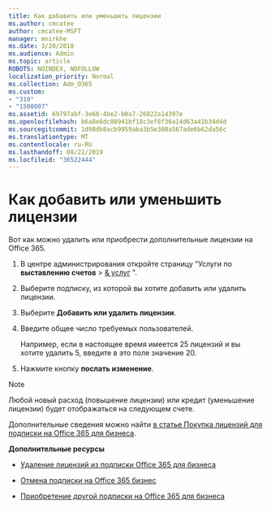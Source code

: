 ```yaml
---
title: Как добавить или уменьшить лицензии
ms.author: cmcatee
author: cmcatee-MSFT
manager: mnirkhe
ms.date: 3/20/2018
ms.audience: Admin
ms.topic: article
ROBOTS: NOINDEX, NOFOLLOW
localization_priority: Normal
ms.collection: Adm_O365
ms.custom:
- "319"
- "1500007"
ms.assetid: 69797abf-3e60-4be2-b0a7-26022a14397e
ms.openlocfilehash: b6a8e6dc08941bf18c3ef8f36a14d63a41b34d4d
ms.sourcegitcommit: 1d98db8acb9959aba3b5e308a567ade6b62da56c
ms.translationtype: MT
ms.contentlocale: ru-RU
ms.lasthandoff: 08/22/2019
ms.locfileid: "36522444"
---
```

# <a name="how-to-add-or-reduce-licenses"></a>Как добавить или уменьшить лицензии

Вот как можно удалить или приобрести дополнительные лицензии на Office 365.
  
1. В центре администрирования откройте страницу "Услуги по **выставлению счетов** \> [& услуг](https://go.microsoft.com/fwlink/p/?linkid=842054) ".

2. Выберите подписку, из которой вы хотите добавить или удалить лицензии.

3. Выберите **Добавить или удалить лицензии**.

4. Введите общее число требуемых пользователей.

    Например, если в настоящее время имеется 25 лицензий и вы хотите удалить 5, введите в это поле значение 20.

5. Нажмите кнопку **послать изменение**.

> [!NOTE]
> Любой новый расход (повышение лицензии) или кредит (уменьшение лицензии) будет отображаться на следующем счете.

Дополнительные сведения можно найти [в статье Покупка лицензий для подписки на Office 365 для бизнеса](https://docs.microsoft.com/office365/admin/subscriptions-and-billing/buy-licenses).

 **Дополнительные ресурсы**
  
- [Удаление лицензий из подписки Office 365 для бизнеса](https://docs.microsoft.com/office365/admin/subscriptions-and-billing/remove-licenses-from-subscription)

- [Отмена подписки на Office 365 бизнес](https://docs.microsoft.com/office365/admin/subscriptions-and-billing/cancel-your-subscription)

- [Приобретение другой подписки на Office 365 для бизнеса](https://docs.microsoft.com/office365/admin/subscriptions-and-billing/buy-another-subscription)
